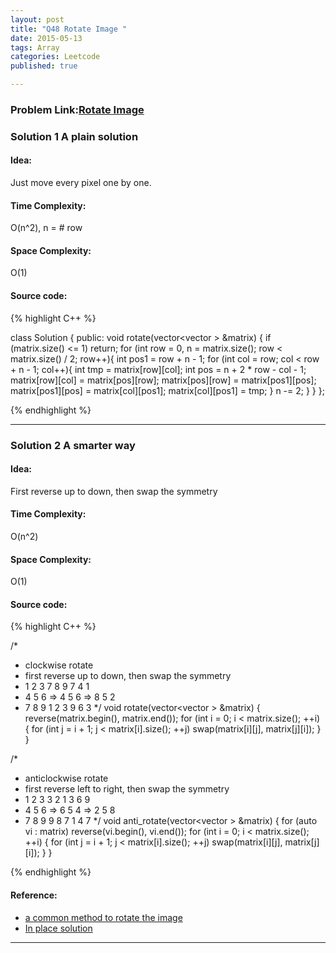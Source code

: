 ```yaml
---
layout: post
title: "Q48 Rotate Image "
date: 2015-05-13
tags: Array
categories: Leetcode
published: true

---
```

### Problem Link:[Rotate Image ](https://leetcode.com/problems/rotate-image/) 

### Solution 1 A plain solution

#### Idea:

Just move every pixel one by one. 

#### Time Complexity:
O(n^2), n = # row

#### Space Complexity:
O(1)

#### Source code:
{% highlight C++ %}

class Solution {
public:
    void rotate(vector<vector<int> > &matrix) {
        if (matrix.size() <= 1)
            return;
        for (int row = 0, n = matrix.size(); row < matrix.size() / 2; row++){
            int pos1 = row + n - 1;
            for (int col = row; col < row + n - 1; col++){
                int tmp = matrix[row][col];
                int pos = n + 2 * row - col - 1;
                matrix[row][col] = matrix[pos][row];
                matrix[pos][row] = matrix[pos1][pos];
                matrix[pos1][pos] = matrix[col][pos1];
                matrix[col][pos1] = tmp;
            }
            n -= 2;
        }
    }
};

{% endhighlight %}

---

### Solution 2 A smarter way

#### Idea:

First reverse up to down, then swap the symmetry

#### Time Complexity:

O(n^2)

#### Space Complexity:

O(1)

#### Source code:

{% highlight C++ %}

/*
 * clockwise rotate
 * first reverse up to down, then swap the symmetry 
 * 1 2 3     7 8 9     7 4 1
 * 4 5 6  => 4 5 6  => 8 5 2
 * 7 8 9     1 2 3     9 6 3
*/
void rotate(vector<vector<int> > &matrix) {
    reverse(matrix.begin(), matrix.end());
    for (int i = 0; i < matrix.size(); ++i) {
        for (int j = i + 1; j < matrix[i].size(); ++j)
            swap(matrix[i][j], matrix[j][i]);
    }
}

/*
 * anticlockwise rotate
 * first reverse left to right, then swap the symmetry
 * 1 2 3     3 2 1     3 6 9
 * 4 5 6  => 6 5 4  => 2 5 8
 * 7 8 9     9 8 7     1 4 7
*/
void anti_rotate(vector<vector<int> > &matrix) {
    for (auto vi : matrix) reverse(vi.begin(), vi.end());
    for (int i = 0; i < matrix.size(); ++i) {
        for (int j = i + 1; j < matrix[i].size(); ++j)
            swap(matrix[i][j], matrix[j][i]);
    }
}

{% endhighlight %}

#### Reference:

* [a common method to rotate the image](https://leetcode.com/discuss/20589/a-common-method-to-rotate-the-image)
* [In place solution](https://leetcode.com/discuss/3064/in-place-solution)

---

